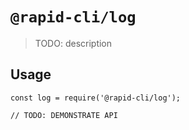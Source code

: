 # `@rapid-cli/log`

> TODO: description

## Usage

```
const log = require('@rapid-cli/log');

// TODO: DEMONSTRATE API
```
